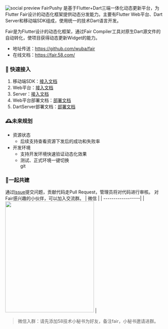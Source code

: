 ![social preview](https://github.com/wuba/fair/blob/main/best-ui-template.png)
FairPushy 是基于Flutter+Dart三端一体化动态更新平台，为Flutter Fair设计的动态化框架提供动态分发能力。主要有Flutter Web平台、Dart Server和移动端SDK组成，使用统一的技术Dart语言开发。

Fair是为Flutter设计的动态化框架，通过Fair Compiler工具对原生Dart源文件的自动转化，使项目获得动态更新Widget的能力。
* 地址传送：https://github.com/wuba/fair
* 在线文档：https://fair.58.com/

### 🚀 快速接入

1. 移动端SDK：[接入文档](https://github.com/wuba/FairPushy/blob/main/sdk/README.md)
2. Web平台：[接入文档](https://github.com/wuba/FairPushy/blob/main/web/README.md)
3. Server：[接入文档](https://github.com/wuba/FairPushy/blob/main/server/README.md)
4. Web平台部署文档：[部署文档](https://github.com/wuba/FairPushy/blob/main/web/%E5%9F%BA%E4%BA%8EDocker%E5%AE%B9%E5%99%A8%E9%83%A8%E7%BD%B2flutter%20web%E9%A1%B9%E7%9B%AE%E5%A4%A7%E4%BD%93%E6%B5%81%E7%A8%8B.md)
5. DartServer部署文档：[部署文档](https://github.com/wuba/FairPushy/blob/main/server/%E5%9F%BA%E4%BA%8EDocker%E5%AE%B9%E5%99%A8%E9%83%A8%E7%BD%B2dart%E6%9C%8D%E5%8A%A1%E7%AB%AF%E9%A1%B9%E7%9B%AE%E5%A4%A7%E4%BD%93%E6%B5%81%E7%A8%8B.md)

### 🕰未来规划
* 资源状态
  * 后续支持查看资源下发后的成功和失败率      
* 开发环境
  * 支持开发环境快速验证动态化效果     
  * 测试、正式环境一键切换  
git 
### 🔧一起共建

通过[Issue](https://github.com/wuba/FairPushy/issues)提交问题，贡献代码走Pull Request，管理员将对代码进行审核。
对Fair感兴趣的小伙伴，可以加入交流群。
| 微信              | 
| ------------------|
| <img width="280" height="350" src=https://p6-juejin.byteimg.com/tos-cn-i-k3u1fbpfcp/7017d985152d4ec6865a3a96157fd9fd~tplv-k3u1fbpfcp-watermark.image?> |



> 微信入群：请先添加58技术小秘书为好友，备注fair，小秘书邀请进群。
